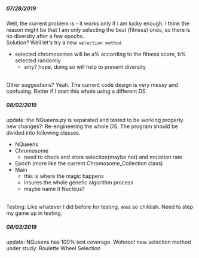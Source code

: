 ##### 07/28/2019
Well, the current problem is - it works only if i am lucky enough.
I think the reason might be that I am only selecting the best (fitness) ones, 
so there is no diversity after a few epochs. 
<br>
Solution? Well let's try a new `selection method`.
- selected chromosomes will be a% according to the fitness score, b% selected randomly
    - why? hope, doing so will help to prevent diversity

<br>    
Other suggestions? Yeah. The current code design is very messy and confusing.
Better if I start this whole using a different DS. 


##### 08/02/2019
update: the NQueens.py is separated and tested to be working properly.
<br>
new changes?: Re-engineering the whole DS. 
The program should be divided into following classes.
- NQueens
- Chromosome 
    - need to check and store selection(maybe not) and mutation rate
- Epoch (more like the current Chromosome_Collection class)
- Main
    - this is where the magic happens
    - insures the whole genetic algorithm process
    - maybe name it Nucleus?
 
<br>
Testing: Like whatever I did before for testing, was so childish.
Need to step my game up in testing. 

##### 08/03/2019
update: NQueens has 100% test coverage. Wohooo!
new selection method under study: Roulette Wheel Selection